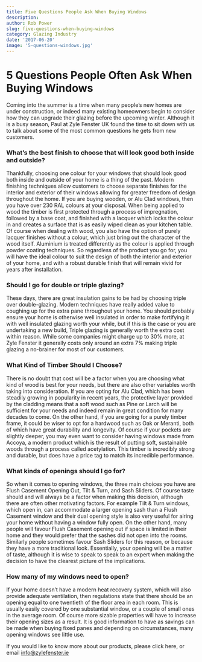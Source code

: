 ```yaml
---
title: Five Questions People Ask When Buying Windows
description: 
author: Rob Power
slug: five-questions-when-buying-windows
category: Glazing Industry
date: '2017-06-20'
image: '5-questions-windows.jpg'
---
```


# 5 Questions People Often Ask When Buying Windows
Coming into the summer is a time when many people’s new homes are under construction, or indeed many existing homeowners begin to consider how they can upgrade their glazing before the upcoming winter. Although it is a busy season, Paul at Zyle Fenster UK found the time to sit down with us to talk about some of the most common questions he gets from new customers.
### What’s the best finish to choose that will look good both inside and outside?
Thankfully, choosing one colour for your windows that should look good both inside and outside of your home is a thing of the past. Modern finishing techniques allow customers to choose separate finishes for the interior and exterior of their windows allowing for greater freedom of design throughout the home. If you are buying wooden, or Alu Clad windows, then you have over 230 RAL colours at your disposal. When being applied to wood the timber is first protected through a process of impregnation, followed by a base coat, and finished with a lacquer which locks the colour in and creates a surface that is as easily wiped clean as your kitchen table. Of course when dealing with wood, you also have the option of purely lacquer finishes without a colour, which just bring out the character of the wood itself. Aluminium is treated differently as the colour is applied through powder coating techniques. So regardless of the product you go for, you will have the ideal colour to suit the design of both the interior and exterior of your home, and with a robust durable finish that will remain vivid for years after installation.
### Should I go for double or triple glazing?
These days, there are great insulation gains to be had by choosing triple over double-glazing. Modern techniques have really added value to coughing up for the extra pane throughout your home. You should probably ensure your home is otherwise well insulated in order to make fortifying it with well insulated glazing worth your while, but if this is the case or you are undertaking a new build, Triple glazing is generally worth the extra cost within reason. While some companies might charge up to 30% more, at Zyle Fenster it generally costs only around an extra 7% making triple glazing a no-brainer for most of our customers.
### What Kind of Timber Should I Choose?
There is no doubt that cost will be a factor when you are choosing what kind of wood is best for your needs, but there are also other variables worth taking into consideration. If you are opting for Alu Clad, which has been steadily growing in popularity in recent years, the protective layer provided by the cladding means that a soft wood such as Pine or Larch will be sufficient for your needs and indeed remain in great condition for many decades to come. On the other hand, if you are going for a purely timber frame, it could be wiser to opt for a hardwood such as Oak or Meranti, both of which have great durability and longevity. Of course if your pockets are slightly deeper, you may even want to consider having windows made from Accoya, a modern product which is the result of putting soft, sustainable woods through a process called acetylation. This timber is incredibly strong and durable, but does have a price tag to match its incredible performance.
### What kinds of openings should I go for?
So when it comes to opening windows, the three main choices you have are Flush Casement Opening Out, Tilt & Turn, and Sash Sliders. Of course taste should and will always be a factor when making this decision, although there are often other motivating factors. For example Tilt & Turn windows, which open in, can accommodate a larger opening sash than a Flush Casement window and their dual opening style is also very useful for airing your home without having a window fully open. On the other hand, many people will favour Flush Casement opening out if space is limited in their home and they would prefer that the sashes did not open into the rooms. Similarly people sometimes favour Sash Sliders for this reason, or because they have a more traditional look. Essentially, your opening will be a matter of taste, although it is wise to speak to speak to an expert when making the decision to have the clearest picture of the implications.
### How many of my windows need to open?
If your home doesn’t have a modern heat recovery system, which will also provide adequate ventilation, then regulations state that there should be an opening equal to one twentieth of the floor area in each room. This is usually easily covered by one substantial window, or a couple of small ones in the average room. Of course more sizable properties will have to increase their opening sizes as a result. It is good information to have as savings can be made when buying fixed panes and depending on circumstances, many opening windows see little use.

If you would like to know more about our products, please click here, or email info@zylefenster.ie
